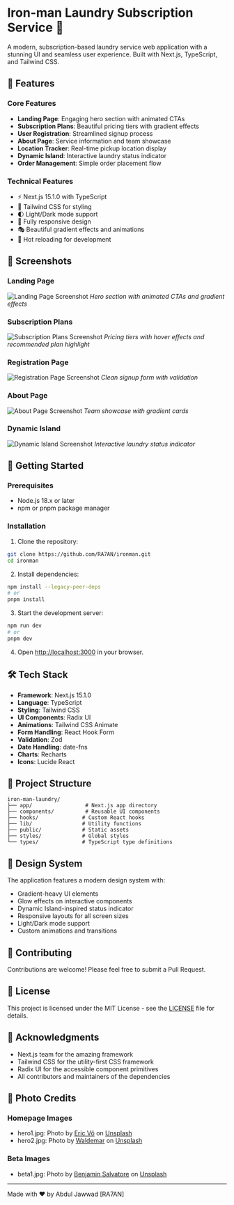 # Iron-man Laundry Subscription Service 🧺

A modern, subscription-based laundry service web application with a stunning UI and seamless user experience. Built with Next.js, TypeScript, and Tailwind CSS.

## 🌟 Features

### Core Features
- **Landing Page**: Engaging hero section with animated CTAs
- **Subscription Plans**: Beautiful pricing tiers with gradient effects
- **User Registration**: Streamlined signup process
- **About Page**: Service information and team showcase
- **Location Tracker**: Real-time pickup location display
- **Dynamic Island**: Interactive laundry status indicator
- **Order Management**: Simple order placement flow

### Technical Features
- ⚡ Next.js 15.1.0 with TypeScript
- 🎨 Tailwind CSS for styling
- 🌓 Light/Dark mode support
- 📱 Fully responsive design
- 🎭 Beautiful gradient effects and animations
- 🔄 Hot reloading for development

## 📸 Screenshots

### Landing Page
![Landing Page Screenshot](screenshots/landing.png)
*Hero section with animated CTAs and gradient effects*

### Subscription Plans
![Subscription Plans Screenshot](screenshots/plans.png)
*Pricing tiers with hover effects and recommended plan highlight*

### Registration Page
![Registration Page Screenshot](screenshots/register.png)
*Clean signup form with validation*

### About Page
![About Page Screenshot](screenshots/about.png)
*Team showcase with gradient cards*

### Dynamic Island
![Dynamic Island Screenshot](screenshots/dynamic-island.png)
*Interactive laundry status indicator*

## 🚀 Getting Started

### Prerequisites
- Node.js 18.x or later
- npm or pnpm package manager

### Installation

1. Clone the repository:
```bash
git clone https://github.com/RA7AN/ironman.git
cd ironman
```

2. Install dependencies:
```bash
npm install --legacy-peer-deps
# or
pnpm install
```

3. Start the development server:
```bash
npm run dev
# or
pnpm dev
```

4. Open [http://localhost:3000](http://localhost:3000) in your browser.

## 🛠️ Tech Stack

- **Framework**: Next.js 15.1.0
- **Language**: TypeScript
- **Styling**: Tailwind CSS
- **UI Components**: Radix UI
- **Animations**: Tailwind CSS Animate
- **Form Handling**: React Hook Form
- **Validation**: Zod
- **Date Handling**: date-fns
- **Charts**: Recharts
- **Icons**: Lucide React

## 📁 Project Structure

```
iron-man-laundry/
├── app/                 # Next.js app directory
├── components/          # Reusable UI components
├── hooks/              # Custom React hooks
├── lib/                # Utility functions
├── public/             # Static assets
├── styles/             # Global styles
└── types/              # TypeScript type definitions
```

## 🎨 Design System

The application features a modern design system with:
- Gradient-heavy UI elements
- Glow effects on interactive components
- Dynamic Island-inspired status indicator
- Responsive layouts for all screen sizes
- Light/Dark mode support
- Custom animations and transitions

## 🤝 Contributing

Contributions are welcome! Please feel free to submit a Pull Request.

## 📄 License

This project is licensed under the MIT License - see the [LICENSE](LICENSE) file for details.

## 🙏 Acknowledgments

- Next.js team for the amazing framework
- Tailwind CSS for the utility-first CSS framework
- Radix UI for the accessible component primitives
- All contributors and maintainers of the dependencies

## 📄 Photo Credits

### Homepage Images
- hero1.jpg: Photo by [Eric Vö](https://unsplash.com/@eriic) on [Unsplash](https://unsplash.com/photos/woman-ironing-clothes-CJeNJMAUmpU)
- hero2.jpg: Photo by [Waldemar](https://unsplash.com/@waldemarbrandt67w) on [Unsplash](https://unsplash.com/photos/assorted-color-dress-shirt-lot-on-clothes-hangers-cue0DuZ8cUU)

### Beta Images
- beta1.jpg: Photo by [Benjamin Salvatore](https://unsplash.com/@blue_butter) on [Unsplash](https://unsplash.com/photos/white-and-brown-clothes-hanger-prm2twhXhF8)

---

Made with ❤️ by Abdul Jawwad [RA7AN] 
